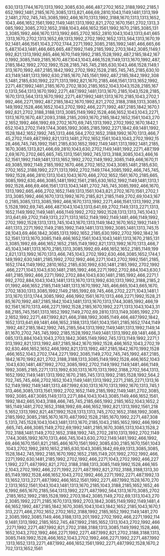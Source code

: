 630,1313,1744,1670,1313,1992,3085,630,466,487,2702,1652,3188,1992,2185,1652,1992,1481,2185,1670,3085,1313,821,466,69,2810,1043,1149,1481,1313,1992,1481,2702,745,745,3085,1992,466,1670,1313,1992,3188,1670,1313,1313,1652,1043,466,1652,1561,1992,1149,1481,1313,1992,821,2702,1670,1561,2702,1313,3085,1992,3085,2702,1652,3188,1043,466,1652,1561,1992,1670,2185,3085,1313,3085,1992,466,1670,1313,1992,665,2702,1652,2810,1043,1043,1313,641,665,1313,1670,2702,1313,1652,69,1313,1992,2702,1992,1652,1313,564,1313,1670,1992,1481,466,1561,1043,2702,1744,2271,1992,3085,2185,1992,1481,466,665,665,487,1043,1481,466,665,665,487,1992,1149,2185,1992,2703,1842,3085,1149,1992,821,1313,1992,665,466,1670,1149,1992,2185,1528,1992,487,2185,1842,1670,1992,3085,1149,2185,1670,487,1043,1043,466,1528,1149,1313,1670,1992,487,2185,1842,1992,2702,1992,1528,2185,745,745,2185,630,1043,466,1528,1149,1313,1670,1992,487,2185,1842,1992,2702,1992,1528,2185,745,745,2185,630,1043,1149,1481,1313,1992,630,2185,1670,745,1561,1992,487,2185,1842,1992,3085,1481,2185,630,1992,2271,1313,1992,821,1670,2185,466,1561,1313,1652,1992,2271,487,1992,1481,2185,1670,2702,1830,2185,1652,1043,1043,1528,2185,1670,1313,564,1313,1670,1992,2271,487,1992,1481,1313,1670,2185,1043,1528,2185,1670,1313,564,1313,1670,1992,2271,487,1992,1481,1313,1670,2185,1043,2702,1992,466,2271,1992,487,2185,1842,1670,1992,821,2702,3188,3188,1313,3085,1149,1992,1528,466,1652,1043,2702,1992,466,2271,1992,487,2185,1842,1670,1992,821,2702,3188,3188,1313,3085,1149,1992,1528,466,1652,1043,1043,2271,1313,1670,1670,487,2093,3188,2185,2093,1670,2185,1842,1652,1561,1043,2702,1652,1992,466,1992,69,2702,1670,69,745,1313,1992,2702,1992,1670,1842,1652,1043,2702,1149,1744,3085,1992,3085,2185,1992,2271,1842,69,1481,1992,1528,1842,1652,1992,745,1313,466,564,2702,1652,3188,1992,1670,1313,466,745,2702,1149,487,1992,821,1313,1481,2702,1652,1561,1043,1043,2702,1992,1528,466,745,745,1992,1561,2185,630,1652,1992,1149,1481,1313,1992,1481,2185,1670,3085,1313,821,466,69,2810,1043,630,2702,1149,1481,1992,2271,487,1992,69,1670,2702,665,665,745,1313,1561,1992,745,1313,3188,3085,1043,466,1652,1561,1992,1149,1481,1313,1652,1992,2702,1149,1992,3085,1149,466,1670,1149,3085,1992,1149,2185,1992,1670,466,2702,1652,1043,3085,1481,2185,630,2702,1652,3188,1992,2271,1313,1992,2702,1149,1744,3085,1992,466,745,745,1992,1528,466,2810,1313,1043,1043,1670,466,2702,1652,1561,1670,2185,665,3085,1992,630,466,3085,1481,1992,1561,2185,630,1652,1992,1149,1481,1313,1992,1528,466,69,466,1561,1313,1043,1481,2702,745,745,3085,1992,466,1670,1313,1992,665,466,2702,1652,1149,1313,1561,1043,821,2702,1670,1561,2702,1313,3085,1992,466,1670,1313,1992,1670,2185,821,2185,1149,2702,69,1043,1670,2185,3085,1313,3085,1992,466,1670,1313,1992,2271,466,1561,1313,1992,2185,1528,1992,69,745,466,487,1043,1043,1313,641,69,2702,1149,1313,2271,1313,1652,1149,1992,1149,1481,466,1149,1992,2702,1992,1528,1313,1313,745,1043,1313,641,69,2702,1149,1313,2271,1313,1652,1149,1992,1149,1481,466,1149,1992,2702,1992,1528,1313,1313,745,1043,1670,1313,1149,1842,1670,1652,1992,1149,1481,1313,2271,1992,1149,2185,1992,1149,1481,1313,1992,3085,1481,1313,745,1528,1043,69,466,1842,3085,1313,1992,1652,2185,630,1992,2702,1992,1842,1652,1561,1313,1670,3085,1149,466,1652,1561,1043,1043,1481,1313,1670,2185,1313,3085,1992,69,466,1652,1652,2185,1149,1992,821,1313,1992,1670,1313,466,745,1043,1481,1313,1670,2185,1313,3085,1992,69,466,1652,1652,2185,1149,1992,821,1313,1992,1670,1313,466,745,1043,2702,1992,630,466,3085,1652,1744,1149,1992,630,1481,2185,1992,2702,1992,466,2271,1043,2702,1992,1561,2185,1652,1744,1149,1992,2810,1652,2185,630,1992,630,1481,2185,1992,2702,1992,466,2271,1043,1043,630,1481,2185,1992,466,2271,1992,2702,884,1043,630,1481,2185,1992,466,2271,1992,2702,884,1043,630,1481,2185,1992,466,2271,1992,2702,884,1043,1043,1481,1313,1670,1313,1992,630,1313,1992,3188,2185,201,1992,466,1652,2185,1149,1481,1313,1670,1992,745,466,665,1043,665,1670,2702,1830,1313,3085,1992,1149,2185,1992,69,745,466,2702,2271,1043,1481,1313,1670,1313,1744,3085,1992,466,1992,1561,1670,1313,466,2271,1992,1528,2185,1670,1992,487,2185,1842,1043,1481,1313,1670,1313,1744,3085,1992,466,1992,1561,1670,1313,466,2271,1992,1528,2185,1670,1992,2271,1313,1043,1043,3188,2185,745,1561,1313,1652,1992,1149,2702,69,2810,1313,1149,3085,1992,2702,1652,1992,2271,487,1992,821,466,3188,1992,3085,1149,466,487,1992,1842,1652,1313,641,69,1481,466,1652,3188,1313,1561,1043,1561,2185,1652,1744,1149,1992,487,2185,1842,1992,745,2185,564,1313,1992,1149,1481,1313,1992,1149,1481,1670,2702,745,745,1992,2185,1528,1992,1149,1481,1313,1992,69,1481,466,3085,1313,884,1043,1043,2703,1842,3085,1149,1992,745,1313,1149,1992,2271,1313,1992,821,1313,1992,487,2185,1842,1670,1992,1528,466,1652,1043,2702,1992,630,466,1652,1652,466,1992,821,1313,1992,487,2185,1842,1670,1992,1528,466,1652,1043,2702,1744,2271,1992,3085,1149,2702,745,745,1992,487,2185,1842,1670,1992,821,2702,3188,3188,1313,3085,1149,1992,1528,466,1652,1043,1043,630,1481,487,1992,2702,3085,1992,2702,1149,1992,1149,1481,466,1149,1992,3085,2185,2271,1313,1992,630,1313,1670,1313,1992,3188,2702,564,1313,1652,1992,1149,1481,1313,1992,1670,2185,745,1313,1992,2185,1528,1992,564,2702,745,745,466,2702,1652,1043,1149,1481,1313,1992,2271,2185,2271,1313,1652,1149,1992,1149,1481,1313,487,1992,630,1313,1670,1313,1992,1670,1313,745,1313,466,3085,1313,1561,1992,2702,1652,1149,2185,1992,1149,1481,2702,3085,1992,3085,487,3085,1149,1313,2271,884,1043,1043,3085,1149,466,1652,1561,1992,1842,665,1043,3188,466,745,745,2185,665,1992,2185,1652,1043,1652,2185,1149,1481,2702,1652,3188,1992,69,466,1652,1992,821,1313,1992,1561,2185,1652,1313,1992,821,487,1992,1528,1313,1313,745,2702,1652,3188,1992,3085,2185,1992,3085,2185,1670,1670,487,1992,1528,2185,1670,1992,2271,487,3085,1313,745,1528,1043,1043,1481,1313,1670,2185,1043,2185,1652,1992,466,1992,665,745,466,3085,1149,2702,69,1992,1481,2185,1670,3085,1313,1043,1528,2702,3188,1481,1149,2702,1652,3188,1992,745,2702,2810,1313,1992,2702,1149,1744,3085,1992,1670,1313,466,745,1043,630,2702,1149,1481,1992,466,1992,69,466,1670,1561,821,2185,466,1670,1561,1992,3085,630,2185,1670,1561,1043,1043,2702,1992,2810,1652,2185,630,1043,3085,1842,69,69,1313,3085,3085,1528,1842,745,1992,2185,1670,1992,1652,2185,1149,201,1992,2702,1992,466,2271,1992,630,1481,2185,1992,2702,1992,466,2271,1043,2702,1992,466,2271,1992,2271,487,1992,821,2702,3188,3188,1313,3085,1149,1992,1528,466,1652,1043,2702,1992,466,2271,1992,2271,487,1992,821,2702,3188,3188,1313,3085,1149,1992,1528,466,1652,1043,2702,1992,466,2271,1992,2271,487,1992,1313,1652,1313,2271,487,1992,466,1652,1561,1992,2271,487,1992,1528,1670,2702,1313,1652,1561,1043,1043,1481,1313,1670,2185,1043,3188,2185,1652,1652,466,1992,665,1670,2185,564,1313,1992,2271,487,1992,564,1313,1670,3085,2702,2185,1652,1992,2185,1528,1992,2703,1842,3085,1149,2702,69,1313,1043,2702,3085,1992,2271,2185,1670,1313,1992,2703,1842,3085,1149,1992,1149,1481,466,1652,1992,487,2185,1842,1670,3085,1043,1043,1842,1652,2185,1043,1670,1313,2271,466,2702,1652,2702,1652,3188,1992,2185,1652,1992,1149,1481,2702,3085,1992,3085,1149,466,3188,1313,201,1992,2702,1992,466,2271,1992,1149,1481,1313,1992,2185,1652,745,487,1992,2185,1652,1313,1043,2702,1992,466,2271,1992,2271,487,1992,821,2702,3188,3188,1313,3085,1149,1992,1528,466,1652,1043,2702,1992,466,2271,1992,2271,487,1992,821,2702,3188,3188,1313,3085,1149,1992,1528,466,1652,1043,2702,1992,466,2271,1992,2271,487,1992,1313,1652,1313,2271,487,1992,466,1652,1561,1992,2271,487,1992,1528,1670,2702,1313,1652,1561